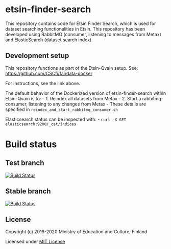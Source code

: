 # etsin-finder-search

This repository contains code for Etsin Finder Search, which is used for dataset searching functionalities in Etsin. This repository has been developed using RabbitMQ (consumer, listening to messages from Metax) and ElasticSearch (dataset search index).

## Development setup

This repository functions as part of the Etsin-Qvain setup. See: https://github.com/CSCfi/fairdata-docker

For instructions, see the link above.

The default behavior of the Dockerized version of etsin-finder-search within Etsin-Qvain is to:
    - 1. Reindex all datasets from Metax
    - 2. Start a rabbitmq-consumer, listening to any changes from Metax
    - These details are specified in `reindex_and_start_rabbitmq_consumer.sh`

Elasticsearch status can be inspected with:
    - `curl -X GET elasticsearch:9200/_cat/indices`

# Build status

## Test branch
[![Build Status](https://travis-ci.com/CSCfi/etsin-finder-search.svg?branch=test)](https://travis-ci.com/CSCfi/etsin-finder-search)

## Stable branch
[![Build Status](https://travis-ci.com/CSCfi/etsin-finder-search.svg?branch=stable)](https://travis-ci.com/CSCfi/etsin-finder-search)

License
-------
Copyright (c) 2018-2020 Ministry of Education and Culture, Finland

Licensed under [MIT License](LICENSE)
